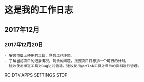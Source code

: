 # 这是我的工作日志

## 2017年12月

### 2017年12月20日
```
- 安装电脑上使用的工具，熟悉工作环境。
- 了解当前项目的进展情况，剩余的问题，按照项目目标排一个可行的计划。
- 建议使用禅道工具对Bug进行管理。建议使用gitlab工具对项目的资料进行管理。
```


RC
DTV APPS  SETTINGS STOP 